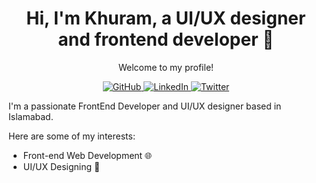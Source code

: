 <div align="center">
  <h1>Hi, I'm Khuram, a UI/UX designer and frontend developer 👋</h1>
  <p>Welcome to my profile!</p>

  
  <!-- Social Media Icons -->
  <a href="https://github.com/Khuram-2521">
    <img src="https://img.icons8.com/material-outlined/24/ffffff/github.png" alt="GitHub" />
  </a>
  <a href="https://www.linkedin.com/in/muhammad-khuram-5a4291282/">
    <img src="https://img.icons8.com/material-outlined/24/ffffff/linkedin.png" alt="LinkedIn" />
  </a>
  <a href="https://twitter.com/khuram_mks1">
    <img src="https://img.icons8.com/material-outlined/24/ffffff/twitter.png" alt="Twitter" />
  </a>
    </div>
  <!-- Other Content -->
  <p> </p>
  <p>I'm a passionate FrontEnd Developer and UI/UX designer based in Islamabad.</p>
  <p>Here are some of my interests:</p>
  
  - Front-end Web Development 🌐
  - UI/UX Designing 🎨




